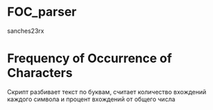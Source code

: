 FOC_parser
================
sanches23rx

# Frequency of Occurrence of Characters

Скрипт разбивает текст по буквам, считает количество вхождений каждого
символа и процент вхождений от общего числа
